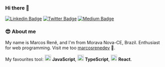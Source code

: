 ### Hi there 👋

[![Linkedin Badge](https://img.shields.io/badge/-LinkedIn-blue?style=flat-square&logo=Linkedin&logoColor=white&link=https://www.linkedin.com/in/marcosrene/)](https://www.linkedin.com/in/marcosrene/)
[![Twitter Badge](https://img.shields.io/badge/-Twitter-1ca0f1?style=flat-square&labelColor=1ca0f1&logo=twitter&logoColor=white&link=https://twitter.com/mourarcm)](https://twitter.com/mourarcm)
[![Medium Badge](https://img.shields.io/badge/-Medium-292929?style=flat-square&labelColor=292929&logo=medium&logoColor=white&link=https://twitter.com/@MarcosRene)](https://medium.com/@MarcosRene)

### 😎️ About me
My name is Marcos Renê, and I'm from Morava Nova-CE, Brazil. Enthusiast for web programming.
Visit me too [marcosrenedev](https://marcosrenedev.netlify.app) 🤪️.

My favourites tool: <img src="https://i.ibb.co/hXr6KfV/js.png" width="20" /> <b>JavaScript</b>, <img src="https://i.ibb.co/tPxWYyF/ts.png" width="20"/> <b>TypeScript</b>, <img src="https://i.ibb.co/LRcdtQ4/react.png" width="20" /> <b>React</b>.




<!--
**MarcosRene/MarcosRene** is a ✨ _special_ ✨ repository because its `README.md` (this file) appears on your GitHub profile.

Here are some ideas to get you started:

- 🔭 I’m currently working on ...
- 🌱 I’m currently learning ...
- 👯 I’m looking to collaborate on ...
- 🤔 I’m looking for help with ...
- 💬 Ask me about ...
- 📫 How to reach me: ...
- 😄 Pronouns: ...
- ⚡ Fun fact: ...
-->
